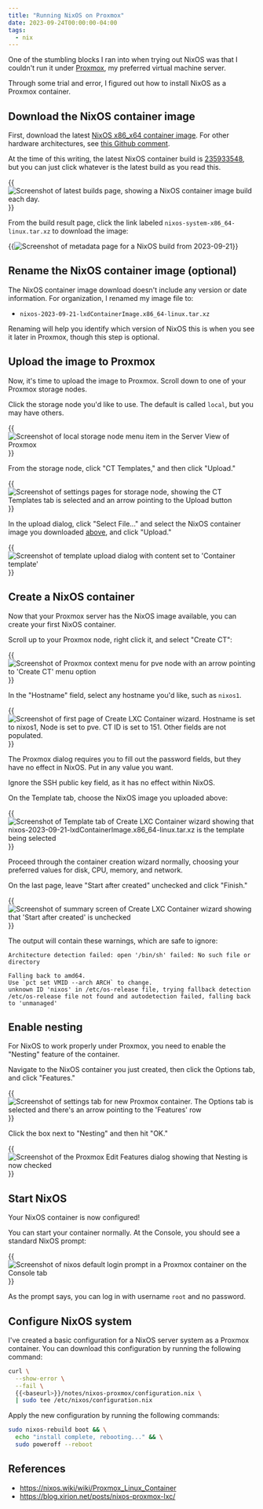 ```yaml
---
title: "Running NixOS on Proxmox"
date: 2023-09-24T00:00:00-04:00
tags:
  - nix
---
```


One of the stumbling blocks I ran into when trying out NixOS was that I couldn't run it under [Proxmox](https://www.proxmox.com/en/), my preferred virtual machine server.

Through some trial and error, I figured out how to install NixOS as a Proxmox container.

## Download the NixOS container image

First, download the latest [NixOS x86_x64 container image](https://hydra.nixos.org/job/nixos/trunk-combined/nixos.lxdContainerImage.x86_64-linux). For other hardware architectures, see [this Github comment](https://github.com/NixOS/nixpkgs/issues/43781#issuecomment-1707132209).

At the time of this writing, the latest NixOS container build is [235933548](https://hydra.nixos.org/build/235933548), but you can just click whatever is the latest build as you read this.

{{<img src="download-build.webp" alt="Screenshot of latest builds page, showing a NixOS container image build each day." has-border="true" max-width="800px">}}

From the build result page, click the link labeled `nixos-system-x86_64-linux.tar.xz` to download the image:

{{<img src="build-result.webp" alt="Screenshot of metadata page for a NixOS build from 2023-09-21" has-border="true" max-width="700px">}}

## Rename the NixOS container image (optional)

The NixOS container image download doesn't include any version or date information. For organization, I renamed my image file to:

- `nixos-2023-09-21-lxdContainerImage.x86_64-linux.tar.xz`

Renaming will help you identify which version of NixOS this is when you see it later in Proxmox, though this step is optional.

## Upload the image to Proxmox

Now, it's time to upload the image to Proxmox. Scroll down to one of your Proxmox storage nodes.

Click the storage node you'd like to use. The default is called `local`, but you may have others.

{{<img src="click-local.webp" alt="Screenshot of local storage node menu item in the Server View of Proxmox" has-border="true">}}

From the storage node, click "CT Templates," and then click "Upload."

{{<img src="ct-templates.webp" alt="Screenshot of settings pages for storage node, showing the CT Templates tab is selected and an arrow pointing to the Upload button" has-border="true">}}

In the upload dialog, click "Select File..." and select the NixOS container image you downloaded [above](#download-the-nixos-container-image), and click "Upload."

{{<img src="upload-template.webp" alt="Screenshot of template upload dialog with content set to 'Container template'" has-border="true">}}

## Create a NixOS container

Now that your Proxmox server has the NixOS image available, you can create your first NixOS container.

Scroll up to your Proxmox node, right click it, and select "Create CT":

{{<img src="create-ct.webp" alt="Screenshot of Proxmox context menu for pve node with an arrow pointing to 'Create CT' menu option" has-border="true">}}

In the "Hostname" field, select any hostname you'd like, such as `nixos1`.

{{<img src="nixos-hostname.webp" alt="Screenshot of first page of Create LXC Container wizard. Hostname is set to nixos1, Node is set to pve. CT ID is set to 151. Other fields are not populated."  has-border="true">}}

The Proxmox dialog requires you to fill out the password fields, but they have no effect in NixOS. Put in any value you want.

Ignore the SSH public key field, as it has no effect within NixOS.

On the Template tab, choose the NixOS image you uploaded above:

{{<img src="choose-template.webp" alt="Screenshot of Template tab of Create LXC Container wizard showing that nixos-2023-09-21-lxdContainerImage.x86_64-linux.tar.xz is the template being selected" has-border="true">}}

Proceed through the container creation wizard normally, choosing your preferred values for disk, CPU, memory, and network.

On the last page, leave "Start after created" unchecked and click "Finish."

{{<img src="dont-start.webp" alt="Screenshot of summary screen of Create LXC Container wizard showing that 'Start after created' is unchecked" has-border="true">}}

The output will contain these warnings, which are safe to ignore:

```text
Architecture detection failed: open '/bin/sh' failed: No such file or directory

Falling back to amd64.
Use `pct set VMID --arch ARCH` to change.
unknown ID 'nixos' in /etc/os-release file, trying fallback detection
/etc/os-release file not found and autodetection failed, falling back to 'unmanaged'
```

## Enable nesting

For NixOS to work properly under Proxmox, you need to enable the "Nesting" feature of the container.

Navigate to the NixOS container you just created, then click the Options tab, and click "Features."

{{<img src="click-features.webp" alt="Screenshot of settings tab for new Proxmox container. The Options tab is selected and there's an arrow pointing to the 'Features' row" has-border="true">}}

Click the box next to "Nesting" and then hit "OK."

{{<img src="enable-nesting.webp" alt="Screenshot of the Proxmox Edit Features dialog showing that Nesting is now checked" has-border="true">}}

## Start NixOS

Your NixOS container is now configured!

You can start your container normally. At the Console, you should see a standard NixOS prompt:

{{<img src="nixos-prompt.webp" alt="Screenshot of nixos default login prompt in a Proxmox container on the Console tab" has-border="true">}}

As the prompt says, you can log in with username `root` and no password.

## Configure NixOS system

I've created a basic configuration for a NixOS server system as a Proxmox container. You can download this configuration by running the following command:

```bash
curl \
  --show-error \
  --fail \
  {{<baseurl>}}/notes/nixos-proxmox/configuration.nix \
  | sudo tee /etc/nixos/configuration.nix
```

Apply the new configuration by running the following commands:

```bash
sudo nixos-rebuild boot && \
  echo "install complete, rebooting..." && \
  sudo poweroff --reboot
```

## References

- <https://nixos.wiki/wiki/Proxmox_Linux_Container>
- <https://blog.xirion.net/posts/nixos-proxmox-lxc/>
